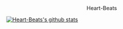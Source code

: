 <!--
**Heart-Beats/Heart-Beats** is a ✨ _special_ ✨ repository because its `README.md` (this file) appears on your GitHub profile.

Here are some ideas to get you started:

- 🔭 I’m currently working on ...
- 🌱 I’m currently learning ...
- 👯 I’m looking to collaborate on ...
- 🤔 I’m looking for help with ...
- 💬 Ask me about ...
- 📫 How to reach me: ...
- 😄 Pronouns: ...
- ⚡ Fun fact: ...
-->

<center>Heart-Beats </center>


[![Heart-Beats's github stats](https://github-readme-stats.vercel.app/api?username=Heart-Beats&theme=radical)](https://github.com/anuraghazra/github-readme-stats)
